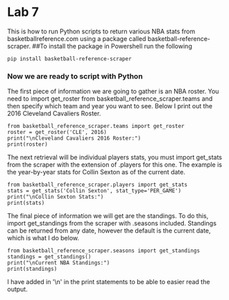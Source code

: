 # Lab 7

This is how to run Python scripts to return various NBA stats from basketballreference.com using a package called basketball-reference-scraper.
##To install the package in Powershell run the following
```
pip install basketball-reference-scraper
```
### Now we are ready to script with Python

The first piece of information we are going to gather is an NBA roster. You need to import get_roster from basketball_reference_scraper.teams and then specify which team and year you want to see. Below I print out the 2016 Cleveland Cavaliers Roster.
```
from basketball_reference_scraper.teams import get_roster
roster = get_roster('CLE', 2016)
print("\nCleveland Cavaliers 2016 Roster:")
print(roster)
```

The next retrieval will be individual players stats, you must import get_stats from the scraper with the extension of .players for this one. The example is the year-by-year stats for Collin Sexton as of the current date.
```
from basketball_reference_scraper.players import get_stats
stats = get_stats('Collin Sexton', stat_type='PER_GAME')
print("\nCollin Sexton Stats:")
print(stats)
```

The final piece of information we will get are the standings. To do this, import get_standings from the scraper with .seasons included. Standings can be returned from any date, however the default is the current date, which is what I do below.
```
from basketball_reference_scraper.seasons import get_standings
standings = get_standings()
print("\nCurrent NBA Standings:")
print(standings)
```

I have added in '\n' in the print statements to be able to easier read the output.
